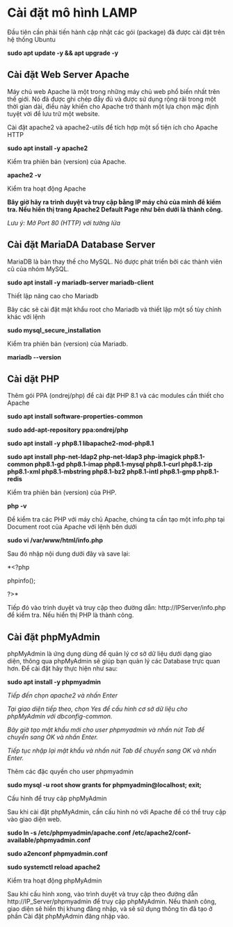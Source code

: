 # Cài đặt mô hình LAMP #

Đầu tiên cần phải tiến hành cập nhật các gói (package) đã được cài đặt trên hệ thống Ubuntu

**sudo apt update -y && apt upgrade -y**

## Cài đặt Web Server Apache ##

Máy chủ web Apache là một trong những máy chủ web phổ biến nhất trên thế giới. Nó đã được ghi chép đầy đủ và được sử dụng rộng rãi trong một thời gian dài, điều này khiến cho Apache trở thành một lựa chọn mặc định tuyệt vời để lưu trữ một website.

Cài đặt apache2 và apache2-utils để tích hợp một số tiện ích cho Apache HTTP

**sudo apt install -y apache2**

Kiểm tra phiên bản (version) của Apache.

**apache2 -v**

Kiểm tra hoạt động Apache

**Bây giờ  hãy ra trình duyệt và truy cập bằng IP máy chủ của mình để kiểm tra. Nếu hiển thị trang Apache2 Default Page như bên dưới là thành công.**

*Lưu ý: Mở Port 80 (HTTP) với tường lửa*

## Cài đặt MariaDA Database Server ##

MariaDB là bản thay thế cho MySQL. Nó được phát triển bởi các thành viên cũ của nhóm MySQL. 

**sudo apt install -y mariadb-server mariadb-client**

Thiết lập nâng cao cho Mariadb

Bây các  sẽ cài đặt mật khẩu root cho Mariadb và thiết lập một số tùy chỉnh khác với lệnh

**sudo mysql_secure_installation**

Kiểm tra phiên bản (version) của Mariadb.

**mariadb --version**

## Cài dặt PHP ##

Thêm gói PPA (ondrej/php) để cài đặt PHP 8.1 và các modules cần thiết cho Apache

**sudo apt install software-properties-common**

**sudo add-apt-repository ppa:ondrej/php**

**sudo apt install -y php8.1 libapache2-mod-php8.1**

**sudo apt install php-net-ldap2 php-net-ldap3 php-imagick php8.1-common php8.1-gd php8.1-imap php8.1-mysql php8.1-curl php8.1-zip php8.1-xml php8.1-mbstring php8.1-bz2 php8.1-intl php8.1-gmp php8.1-redis**

Kiểm tra phiên bản (version) của PHP.

**php -v**

Để kiểm tra các PHP với máy chủ Apache, chúng ta cần tạo một  info.php tại Document root của Apache với lệnh bên dưới

**sudo vi /var/www/html/info.php**

Sau đó nhập nội dung dưới đây và save lại:

*<?php

phpinfo();

?>*

Tiếp đó  vào trình duyệt và truy cập theo đường dẫn: http://IPServer/info.php để kiểm tra. Nếu hiển thị PHP là thành công.

## Cài đặt phpMyAdmin ##

phpMyAdmin là ứng dụng dùng để quản lý cơ sở dữ liệu dưới dạng giao diện, thông qua phpMyAdmin sẽ giúp bạn quản lý các Database trực quan hơn. Để cài đặt  hãy thực hiện như sau:

**sudo apt install -y phpmyadmin**

*Tiếp đến chọn apache2 và nhấn Enter*

*Tại giao diện tiếp theo,  chọn Yes để cấu hình cơ sở dữ liệu cho phpMyAdmin với dbconfig-common.*

*Bây giờ tạo mật khẩu mới cho user phpmyadmin và nhấn nút Tab để chuyển sang OK và nhấn Enter.*

*Tiếp tục nhập lại mật khẩu và nhấn nút Tab để chuyển sang OK và nhấn Enter.*


Thêm các đặc quyền cho user phpmyadmin

**sudo mysql -u root 
show grants for phpmyadmin@localhost;
exit;**

Cấu hình để truy câp phpMyAdmin

Sau khi cài đặt phpMyAdmin, cần cấu hình nó với Apache để có thể truy cập vào giao diện web.

**sudo ln -s /etc/phpmyadmin/apache.conf /etc/apache2/conf-available/phpmyadmin.conf**

**sudo a2enconf phpmyadmin.conf**

**sudo systemctl reload apache2**


Kiểm tra hoạt động phpMyAdmin

Sau khi cấu hình xong, vào trình duyệt và truy cập theo đường dẫn http://IP_Server/phpmyadmin để truy cập phpMyAdmin. Nếu thành công, giao diện sẽ hiển thị khung đăng nhập, và  sẽ sử dụng thông tin đã tạo ở phần Cài đặt phpMyAdmin đăng nhập vào.